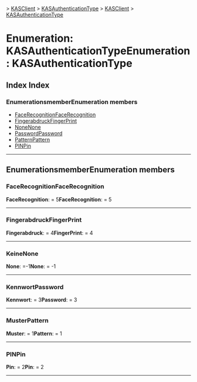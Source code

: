 <span data-ttu-id="2190e-101">[](../README.md) > [KASClient](../modules/kasclient.md) > [KASAuthenticationType](../enums/kasclient.kasauthenticationtype.md)</span><span class="sxs-lookup"><span data-stu-id="2190e-101">[](../README.md) > [KASClient](../modules/kasclient.md) > [KASAuthenticationType](../enums/kasclient.kasauthenticationtype.md)</span></span>

# <a name="enumeration-kasauthenticationtype"></a><span data-ttu-id="2190e-102">Enumeration: KASAuthenticationType</span><span class="sxs-lookup"><span data-stu-id="2190e-102">Enumeration: KASAuthenticationType</span></span>

## <a name="index"></a><span data-ttu-id="2190e-103">Index </span><span class="sxs-lookup"><span data-stu-id="2190e-103">Index</span></span>

### <a name="enumeration-members"></a><span data-ttu-id="2190e-104">Enumerationsmember</span><span class="sxs-lookup"><span data-stu-id="2190e-104">Enumeration members</span></span>

* [<span data-ttu-id="2190e-105">FaceRecognition</span><span class="sxs-lookup"><span data-stu-id="2190e-105">FaceRecognition</span></span>](kasclient.kasauthenticationtype.md#facerecognition)
* [<span data-ttu-id="2190e-106">Fingerabdruck</span><span class="sxs-lookup"><span data-stu-id="2190e-106">FingerPrint</span></span>](kasclient.kasauthenticationtype.md#fingerprint)
* [<span data-ttu-id="2190e-107">None</span><span class="sxs-lookup"><span data-stu-id="2190e-107">None</span></span>](kasclient.kasauthenticationtype.md#none)
* [<span data-ttu-id="2190e-108">Password</span><span class="sxs-lookup"><span data-stu-id="2190e-108">Password</span></span>](kasclient.kasauthenticationtype.md#password)
* [<span data-ttu-id="2190e-109">Pattern</span><span class="sxs-lookup"><span data-stu-id="2190e-109">Pattern</span></span>](kasclient.kasauthenticationtype.md#pattern)
* [<span data-ttu-id="2190e-110">PIN</span><span class="sxs-lookup"><span data-stu-id="2190e-110">Pin</span></span>](kasclient.kasauthenticationtype.md#pin)

---

## <a name="enumeration-members"></a><span data-ttu-id="2190e-111">Enumerationsmember</span><span class="sxs-lookup"><span data-stu-id="2190e-111">Enumeration members</span></span>

<a id="facerecognition"></a>

###  <a name="facerecognition"></a><span data-ttu-id="2190e-112">FaceRecognition</span><span class="sxs-lookup"><span data-stu-id="2190e-112">FaceRecognition</span></span>

<span data-ttu-id="2190e-113">**FaceRecognition**: = 5</span><span class="sxs-lookup"><span data-stu-id="2190e-113">**FaceRecognition**:  = 5</span></span>

___

<a id="fingerprint"></a>

###  <a name="fingerprint"></a><span data-ttu-id="2190e-114">Fingerabdruck</span><span class="sxs-lookup"><span data-stu-id="2190e-114">FingerPrint</span></span>

<span data-ttu-id="2190e-115">**Fingerabdruck**: = 4</span><span class="sxs-lookup"><span data-stu-id="2190e-115">**FingerPrint**:  = 4</span></span>

___

<a id="none"></a>

###  <a name="none"></a><span data-ttu-id="2190e-116">Keine</span><span class="sxs-lookup"><span data-stu-id="2190e-116">None</span></span>

<span data-ttu-id="2190e-117">**None**: =-1</span><span class="sxs-lookup"><span data-stu-id="2190e-117">**None**:  =  -1</span></span>

___

<a id="password"></a>

###  <a name="password"></a><span data-ttu-id="2190e-118">Kennwort</span><span class="sxs-lookup"><span data-stu-id="2190e-118">Password</span></span>

<span data-ttu-id="2190e-119">**Kennwort**: = 3</span><span class="sxs-lookup"><span data-stu-id="2190e-119">**Password**:  = 3</span></span>

___

<a id="pattern"></a>

###  <a name="pattern"></a><span data-ttu-id="2190e-120">Muster</span><span class="sxs-lookup"><span data-stu-id="2190e-120">Pattern</span></span>

<span data-ttu-id="2190e-121">**Muster**: = 1</span><span class="sxs-lookup"><span data-stu-id="2190e-121">**Pattern**:  = 1</span></span>

___

<a id="pin"></a>

###  <a name="pin"></a><span data-ttu-id="2190e-122">PIN</span><span class="sxs-lookup"><span data-stu-id="2190e-122">Pin</span></span>

<span data-ttu-id="2190e-123">**Pin**: = 2</span><span class="sxs-lookup"><span data-stu-id="2190e-123">**Pin**:  = 2</span></span>

___

